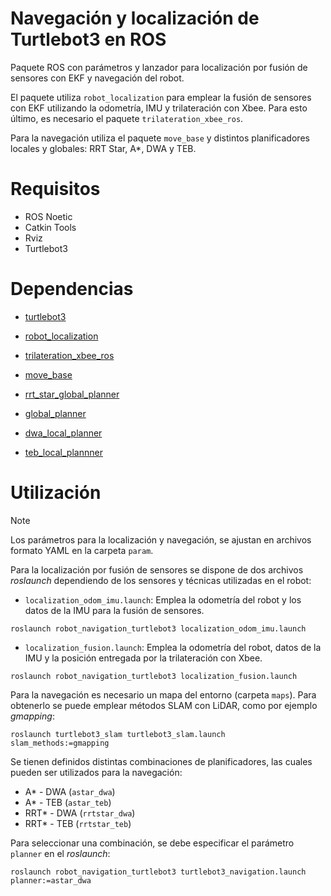 # Navegación y localización de Turtlebot3 en ROS

Paquete ROS con parámetros y lanzador para localización por fusión de sensores con EKF y navegación del robot.

El paquete utiliza `robot_localization` para emplear la fusión de sensores con EKF utilizando la odometría, IMU y trilateración con Xbee. Para esto último, es necesario el paquete `trilateration_xbee_ros`.

Para la navegación utiliza el paquete `move_base` y distintos planificadores locales y globales: RRT Star, A*, DWA y TEB.

# Requisitos

* ROS Noetic
* Catkin Tools
* Rviz
* Turtlebot3

# Dependencias

* [turtlebot3](https://github.com/ROBOTIS-GIT/turtlebot3)

* [robot_localization](https://github.com/cra-ros-pkg/robot_localization)

* [trilateration_xbee_ros](https://github.com/NicolasNNA/trilateration_xbee_ros)

* [move_base](http://wiki.ros.org/move_base)

* [rrt_star_global_planner](https://github.com/rafaelbarretorb/rrt_star_global_planner)

* [global_planner](http://wiki.ros.org/global_planner)

* [dwa_local_planner](http://wiki.ros.org/dwa_local_planner)

* [teb_local_plannner](http://wiki.ros.org/teb_local_planner)

# Utilización

> [!NOTE]
> Los parámetros para la localización y navegación, se ajustan en archivos formato YAML en la carpeta `param`.

Para la localización por fusión de sensores se dispone de dos archivos _roslaunch_ dependiendo de los sensores y técnicas utilizadas en el robot:

* `localization_odom_imu.launch`: Emplea la odometría del robot y los datos de la IMU para la fusión de sensores.

```
roslaunch robot_navigation_turtlebot3 localization_odom_imu.launch
```

* `localization_fusion.launch`: Emplea la odometría del robot, datos de la IMU y la posición entregada por la trilateración con Xbee.

```
roslaunch robot_navigation_turtlebot3 localization_fusion.launch
```

Para la navegación es necesario un mapa del entorno (carpeta `maps`). Para obtenerlo se puede emplear métodos SLAM con LiDAR, como por ejemplo _gmapping_:

```
roslaunch turtlebot3_slam turtlebot3_slam.launch slam_methods:=gmapping
```

Se tienen definidos distintas combinaciones de planificadores, las cuales pueden ser utilizados para la navegación:

* A* - DWA (`astar_dwa`)
* A* - TEB (`astar_teb`)
* RRT* - DWA (`rrtstar_dwa`)
* RRT* - TEB (`rrtstar_teb`)

Para seleccionar una combinación, se debe especificar el parámetro `planner` en el _roslaunch_:

```
roslaunch robot_navigation_turtlebot3 turtlebot3_navigation.launch planner:=astar_dwa
```


